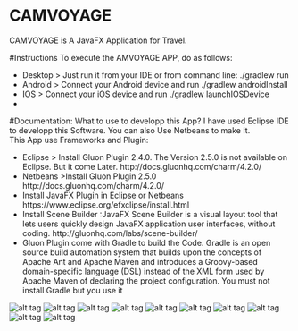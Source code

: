 # CAMVOYAGE
CAMVOYAGE is A JavaFX Application for Travel. <br>

#Instructions
To execute the AMVOYAGE APP, do as follows:

<ul>
<li>Desktop > Just run it from your IDE or from command line: ./gradlew run</li>
<li>Android > Connect your Android device and run ./gradlew androidInstall</li>
<li>IOS > Connect your iOS device and run ./gradlew launchIOSDevice</li>
<li></li>
</ul>
#Documentation: What to use to developp this App?
I have used Eclipse IDE to developp this Software. You can also Use Netbeans to make It.<br>
This App use Frameworks and Plugin:
<ul>
<li>Eclipse > Install Gluon Plugin 2.4.0. The Version 2.5.0 is not available on Eclipse. But it come Later. http://docs.gluonhq.com/charm/4.2.0/</li>
<li>Netbeans >Install Gluon Plugin 2.5.0 http://docs.gluonhq.com/charm/4.2.0/</li>
<li>Install JavaFX Plugin in Eclipse or Netbeans https://www.eclipse.org/efxclipse/install.html</li>
<li>Install Scene Builder :JavaFX Scene Builder is a visual layout tool that lets users quickly design JavaFX application user interfaces, without coding. http://gluonhq.com/labs/scene-builder/</li>
<li>Gluon Plugin come with Gradle to build the Code. Gradle is an open source build automation system that builds upon the concepts of Apache Ant and Apache Maven and introduces a Groovy-based domain-specific language (DSL) instead of the XML form used by Apache Maven of declaring the project configuration. You must not install Gradle but you use it</li>
</ul>

![alt tag](http://www2.inf.h-brs.de/~ayotti2s/Bilder/10.png)
![alt tag](http://www2.inf.h-brs.de/~ayotti2s/Bilder/b1.png)
![alt tag](http://www2.inf.h-brs.de/~ayotti2s/Bilder/b2.png)
![alt tag](http://www2.inf.h-brs.de/~ayotti2s/Bilder/b3.png)
![alt tag](http://www2.inf.h-brs.de/~ayotti2s/Bilder/b4.png)
![alt tag](http://www2.inf.h-brs.de/~ayotti2s/Bilder/b5.png)
![alt tag](http://www2.inf.h-brs.de/~ayotti2s/Bilder/b6.png)
![alt tag](http://www2.inf.h-brs.de/~ayotti2s/Bilder/b7.png)
![alt tag](http://www2.inf.h-brs.de/~ayotti2s/Bilder/b8.png)
![alt tag](http://www2.inf.h-brs.de/~ayotti2s/Bilder/b9.png)


